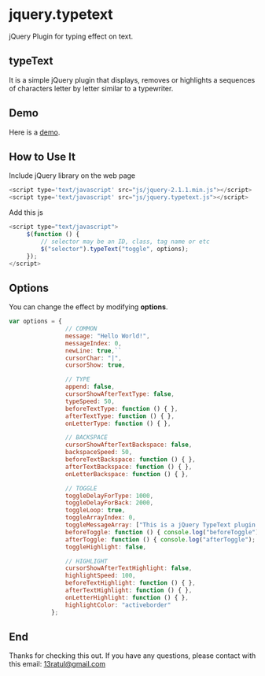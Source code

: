 jquery.typetext
===============

jQuery Plugin for typing effect on text.

## typeText
It is a simple jQuery plugin that displays, removes or highlights a sequences of characters letter by letter similar to a typewriter.
## Demo
Here is a [demo](http://asraf-uddin-ahmed.github.io/jquery.typetext/#demo).
## How to Use It
Include jQuery library on the web page
```javascript
<script type='text/javascript' src="js/jquery-2.1.1.min.js"></script>
<script type='text/javascript' src="js/jquery.typetext.js"></script>
```
Add this js
```javascript
<script type="text/javascript">
     $(function () {
         // selector may be an ID, class, tag name or etc
         $("selector").typeText("toggle", options);
     });
</script>
```
## Options
You can change the effect by modifying **options**.
```javascript
var options = {
                // COMMON
                message: "Hello World!",
                messageIndex: 0,
                newLine: true,``
                cursorChar: "|",
                cursorShow: true,

                // TYPE
                append: false,
                cursorShowAfterTextType: false,
                typeSpeed: 50,
                beforeTextType: function () { },
                afterTextType: function () { },
                onLetterType: function () { },

                // BACKSPACE
                cursorShowAfterTextBackspace: false,
                backspaceSpeed: 50,
                beforeTextBackspace: function () { },
                afterTextBackspace: function () { },
                onLetterBackspace: function () { },

                // TOGGLE
                toggleDelayForType: 1000,
                toggleDelayForBack: 2000,
                toggleLoop: true,
                toggleArrayIndex: 0,
                toggleMessageArray: ["This is a jQuery TypeText plugin.", "It has 4 commands - type, backspace, highlight and toggle.", "You can customize it's functionality by changing options."],
                beforeToggle: function () { console.log("beforeToggle"); },
                afterToggle: function () { console.log("afterToggle"); },
                toggleHighlight: false,

                // HIGHLIGHT
                cursorShowAfterTextHighlight: false,
                highlightSpeed: 100,
                beforeTextHighlight: function () { },
                afterTextHighlight: function () { },
                onLetterHighlight: function () { },
                highlightColor: "activeborder"
            };
```
## End
Thanks for checking this out. If you have any questions, please contact with this email: 13ratul@gmail.com
